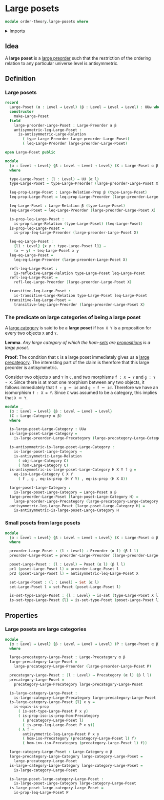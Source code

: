 # Large posets

```agda
module order-theory.large-posets where
```

<details><summary>Imports</summary>

```agda
open import category-theory.isomorphisms-in-large-categories
open import category-theory.isomorphisms-in-precategories
open import category-theory.large-categories
open import category-theory.large-precategories
open import category-theory.precategories

open import foundation.dependent-pair-types
open import foundation.identity-types
open import foundation.large-binary-relations
open import foundation.propositions
open import foundation.sets
open import foundation.universe-levels

open import order-theory.large-preorders
open import order-theory.posets
open import order-theory.preorders
```

</details>

## Idea

A **large poset** is a [large preorder](order-theory.large-preorders.md) such
that the restriction of the ordering relation to any particular universe level
is antisymmetric.

## Definition

### Large posets

```agda
record
  Large-Poset (α : Level → Level) (β : Level → Level → Level) : UUω where
  constructor
    make-Large-Poset
  field
    large-preorder-Large-Poset : Large-Preorder α β
    antisymmetric-leq-Large-Poset :
      is-antisymmetric-Large-Relation
        ( type-Large-Preorder large-preorder-Large-Poset)
        ( leq-Large-Preorder large-preorder-Large-Poset)

open Large-Poset public

module _
  {α : Level → Level} {β : Level → Level → Level} (X : Large-Poset α β)
  where

  type-Large-Poset : (l : Level) → UU (α l)
  type-Large-Poset = type-Large-Preorder (large-preorder-Large-Poset X)

  leq-prop-Large-Poset : Large-Relation-Prop β (type-Large-Poset)
  leq-prop-Large-Poset = leq-prop-Large-Preorder (large-preorder-Large-Poset X)

  leq-Large-Poset : Large-Relation β (type-Large-Poset)
  leq-Large-Poset = leq-Large-Preorder (large-preorder-Large-Poset X)

  is-prop-leq-Large-Poset :
    is-prop-Large-Relation (type-Large-Poset) (leq-Large-Poset)
  is-prop-leq-Large-Poset =
    is-prop-leq-Large-Preorder (large-preorder-Large-Poset X)

  leq-eq-Large-Poset :
    {l1 : Level} {x y : type-Large-Poset l1} →
    (x ＝ y) → leq-Large-Poset x y
  leq-eq-Large-Poset =
    leq-eq-Large-Preorder (large-preorder-Large-Poset X)

  refl-leq-Large-Poset :
    is-reflexive-Large-Relation type-Large-Poset leq-Large-Poset
  refl-leq-Large-Poset =
    refl-leq-Large-Preorder (large-preorder-Large-Poset X)

  transitive-leq-Large-Poset :
    is-transitive-Large-Relation type-Large-Poset leq-Large-Poset
  transitive-leq-Large-Poset =
    transitive-leq-Large-Preorder (large-preorder-Large-Poset X)
```

### The predicate on large categories of being a large poset

A [large category](category-theory.large-categories.md) is said to be a **large
poset** if `hom X Y` is a proposition for every two objects `X` and `Y`.

**Lemma**. _Any large category of which the hom-[sets](foundation-core.sets.md)
are [propositions](foundation-core.propositions.md) is a large poset._

**Proof:** The condition that `C` is a large poset immediately gives us a
[large precategory](category-theory.large-precategories.md). The interesting
part of the claim is therefore that this large preorder is antisymmetric.

Consider two objects `X` and `Y` in `C`, and two morphisms `f : X → Y` and
`g : Y → X`. Since there is at most one morphism between any two objects, it
follows immediately that `f ∘ g ＝ id` and `g ∘ f ＝ id`. Therefore we have an
isomorphism `f : X ≅ Y`. Since `C` was assumed to be a category, this implies
that `X ＝ Y`.

```agda
module _
  {α : Level → Level} {β : Level → Level → Level}
  (C : Large-Category α β)
  where

  is-large-poset-Large-Category : UUω
  is-large-poset-Large-Category =
    is-large-preorder-Large-Precategory (large-precategory-Large-Category C)

  is-antisymmetric-is-large-poset-Large-Category :
    is-large-poset-Large-Category →
    is-antisymmetric-Large-Relation
      ( obj-Large-Category C)
      ( hom-Large-Category C)
  is-antisymmetric-is-large-poset-Large-Category H X Y f g =
    eq-iso-Large-Category C X Y
      ( f , g , eq-is-prop (H Y Y) , eq-is-prop (H X X))

  large-poset-Large-Category :
    is-large-poset-Large-Category → Large-Poset α β
  large-preorder-Large-Poset (large-poset-Large-Category H) =
    large-preorder-Large-Precategory (large-precategory-Large-Category C) H
  antisymmetric-leq-Large-Poset (large-poset-Large-Category H) =
    is-antisymmetric-is-large-poset-Large-Category H
```

### Small posets from large posets

```agda
module _
  {α : Level → Level} {β : Level → Level → Level} (X : Large-Poset α β)
  where

  preorder-Large-Poset : (l : Level) → Preorder (α l) (β l l)
  preorder-Large-Poset = preorder-Large-Preorder (large-preorder-Large-Poset X)

  poset-Large-Poset : (l : Level) → Poset (α l) (β l l)
  pr1 (poset-Large-Poset l) = preorder-Large-Poset l
  pr2 (poset-Large-Poset l) = antisymmetric-leq-Large-Poset X

  set-Large-Poset : (l : Level) → Set (α l)
  set-Large-Poset l = set-Poset (poset-Large-Poset l)

  is-set-type-Large-Poset : {l : Level} → is-set (type-Large-Poset X l)
  is-set-type-Large-Poset {l} = is-set-type-Poset (poset-Large-Poset l)
```

## Properties

### Large posets are large categories

```agda
module _
  {α : Level → Level} {β : Level → Level → Level} (P : Large-Poset α β)
  where

  large-precategory-Large-Poset : Large-Precategory α β
  large-precategory-Large-Poset =
    large-precategory-Large-Preorder (large-preorder-Large-Poset P)

  precategory-Large-Poset : (l : Level) → Precategory (α l) (β l l)
  precategory-Large-Poset =
    precategory-Large-Precategory large-precategory-Large-Poset

  is-large-category-Large-Poset :
    is-large-category-Large-Precategory large-precategory-Large-Poset
  is-large-category-Large-Poset {l} x y =
    is-equiv-is-prop
      ( is-set-type-Large-Poset P x y)
      ( is-prop-iso-is-prop-hom-Precategory
        ( precategory-Large-Poset l)
        ( is-prop-leq-Large-Poset P x y))
      ( λ f →
        antisymmetric-leq-Large-Poset P x y
        ( hom-iso-Precategory (precategory-Large-Poset l) f)
        ( hom-inv-iso-Precategory (precategory-Large-Poset l) f))

  large-category-Large-Poset : Large-Category α β
  large-precategory-Large-Category large-category-Large-Poset =
    large-precategory-Large-Poset
  is-large-category-Large-Category large-category-Large-Poset =
    is-large-category-Large-Poset

  is-large-poset-large-category-Large-Poset :
    is-large-poset-Large-Category large-category-Large-Poset
  is-large-poset-large-category-Large-Poset =
    is-prop-leq-Large-Poset P
```

